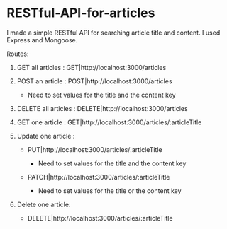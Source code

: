# RESTful-API-for-articles
I made a simple RESTful API for searching article title and content. I used Express and Mongoose.

Routes:

1. GET all articles : GET|http://localhost:3000/articles

2. POST an article : POST|http://localhost:3000/articles
 
    - Need to set values for the title and the content key

3. DELETE all articles : DELETE|http://localhost:3000/articles

4. GET one article : GET|http://localhost:3000/articles/:articleTitle

5. Update one article : 
    
    - PUT|http://localhost:3000/articles/:articleTitle
    
        - Need to set values for the title and the content key
    
    - PATCH|http://localhost:3000/articles/:articleTitle
    
        - Need to set values for the title or the content key
        
 6. Delete one article:
 
    - DELETE|http://localhost:3000/articles/:articleTitle
